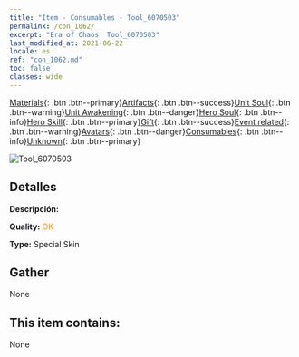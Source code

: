 ```yaml
---
title: "Item - Consumables - Tool_6070503"
permalink: /con_1062/
excerpt: "Era of Chaos  Tool_6070503"
last_modified_at: 2021-06-22
locale: es
ref: "con_1062.md"
toc: false
classes: wide
---
```

 [Materials](/ItemsES/){: .btn .btn--primary}[Artifacts](/ItemsES/Artifacts/){: .btn .btn--success}[Unit Soul](/ItemsES/UnitSoul/){: .btn .btn--warning}[Unit Awakening](/ItemsES/UnitAwakening/){: .btn .btn--danger}[Hero Soul](/ItemsES/HeroSoul/){: .btn .btn--info}[Hero Skill](/ItemsES/HeroSkill/){: .btn .btn--primary}[Gift](/ItemsES/Gift/){: .btn .btn--success}[Event related](/ItemsES/Events/){: .btn .btn--warning}[Avatars](/ItemsES/Avatars/){: .btn .btn--danger}[Consumables](/ItemsES/Consumables/){: .btn .btn--info}[Unknown](/ItemsES/Unknown/){: .btn .btn--primary}

 ![Tool_6070503](/images/h/h_Ciele5.jpg)

## Detalles
 **Descripción:** 

 **Quality:** <span style="color: #FF8C00">OK</span>

 **Type:** Special Skin

## Gather

  None

## This item contains:

  None

